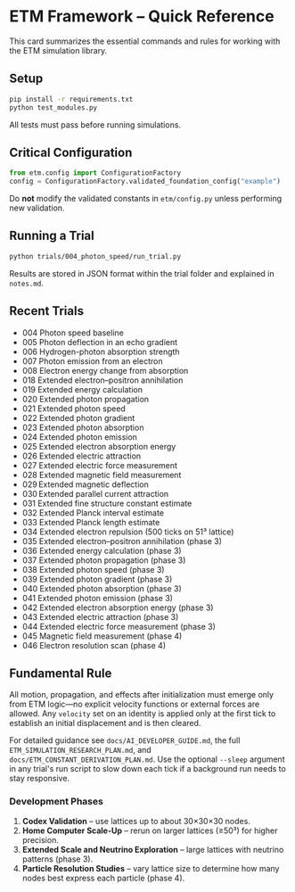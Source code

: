 # ETM Framework – Quick Reference

This card summarizes the essential commands and rules for working with the ETM simulation library.

## Setup
```bash
pip install -r requirements.txt
python test_modules.py
```
All tests must pass before running simulations.

## Critical Configuration
```python
from etm.config import ConfigurationFactory
config = ConfigurationFactory.validated_foundation_config("example")
```
Do **not** modify the validated constants in `etm/config.py` unless performing new validation.

## Running a Trial
```bash
python trials/004_photon_speed/run_trial.py
```
Results are stored in JSON format within the trial folder and explained in `notes.md`.

## Recent Trials
- 004 Photon speed baseline
- 005 Photon deflection in an echo gradient
- 006 Hydrogen-photon absorption strength
- 007 Photon emission from an electron
- 008 Electron energy change from absorption
- 018 Extended electron–positron annihilation
- 019 Extended energy calculation
- 020 Extended photon propagation
- 021 Extended photon speed
- 022 Extended photon gradient
- 023 Extended photon absorption
- 024 Extended photon emission
- 025 Extended electron absorption energy
- 026 Extended electric attraction
- 027 Extended electric force measurement
- 028 Extended magnetic field measurement
- 029 Extended magnetic deflection
- 030 Extended parallel current attraction
- 031 Extended fine structure constant estimate
- 032 Extended Planck interval estimate
- 033 Extended Planck length estimate
- 034 Extended electron repulsion (500 ticks on 51³ lattice)
- 035 Extended electron–positron annihilation (phase 3)
- 036 Extended energy calculation (phase 3)
- 037 Extended photon propagation (phase 3)
- 038 Extended photon speed (phase 3)
- 039 Extended photon gradient (phase 3)
- 040 Extended photon absorption (phase 3)
- 041 Extended photon emission (phase 3)
- 042 Extended electron absorption energy (phase 3)
- 043 Extended electric attraction (phase 3)
- 044 Extended electric force measurement (phase 3)
- 045 Magnetic field measurement (phase 4)
- 046 Electron resolution scan (phase 4)

## Fundamental Rule
All motion, propagation, and effects after initialization must emerge only from ETM logic—no explicit velocity functions or external forces are allowed. Any `velocity` set on an identity is applied only at the first tick to establish an initial displacement and is then cleared.

For detailed guidance see `docs/AI_DEVELOPER_GUIDE.md`, the full `ETM_SIMULATION_RESEARCH_PLAN.md`, and `docs/ETM_CONSTANT_DERIVATION_PLAN.md`.
Use the optional `--sleep` argument in any trial's run script to slow down each tick if a background run needs to stay responsive.

### Development Phases
1. **Codex Validation** – use lattices up to about 30×30×30 nodes.
2. **Home Computer Scale-Up** – rerun on larger lattices (≥50³) for higher precision.
3. **Extended Scale and Neutrino Exploration** – large lattices with neutrino patterns (phase 3).
4. **Particle Resolution Studies** – vary lattice size to determine how many nodes best express each particle (phase 4).
